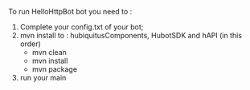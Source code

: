 
To run HelloHttpBot bot you need to : 

1. Complete your config.txt of your bot;
2. mvn install to : hubiquitusComponents, HubotSDK and hAPI  (in this order)
      -   mvn clean 
      -   mvn install
      -   mvn package
3. run your main 


